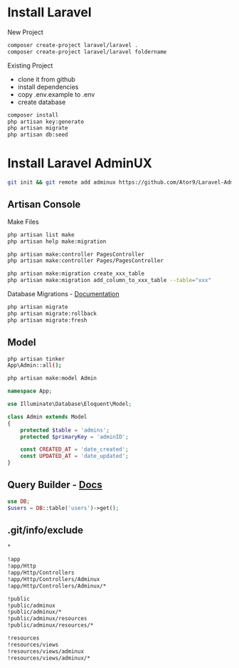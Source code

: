 # Install Laravel
New Project
```sh
composer create-project laravel/laravel .
composer create-project laravel/laravel foldername
```
Existing Project
- clone it from github
- install dependencies
- copy .env.example to .env
- create database
```sh
composer install
php artisan key:generate
php artisan migrate
php artisan db:seed
```

# Install Laravel AdminUX
```sh
git init && git remote add adminux https://github.com/Ator9/Laravel-AdminUX.git && git pull adminux master
```

## Artisan Console
Make Files
```sh
php artisan list make
php artisan help make:migration

php artisan make:controller PagesController
php artisan make:controller Pages/PagesController

php artisan make:migration create_xxx_table
php artisan make:migration add_column_to_xxx_table --table="xxx"
```

Database Migrations - <a href="http://laravel.com/docs/migrations">Documentation</a>
```sh
php artisan migrate
php artisan migrate:rollback
php artisan migrate:fresh
```

## Model
```sh
php artisan tinker
App\Admin::all();
```
```sh
php artisan make:model Admin
```
```php
namespace App;

use Illuminate\Database\Eloquent\Model;

class Admin extends Model
{
    protected $table = 'admins';
    protected $primaryKey = 'adminID';

    const CREATED_AT = 'date_created';
    const UPDATED_AT = 'date_updated';
}
```

## Query Builder - <a href="http://laravel.com/docs/queries">Docs</a>
```php
use DB;
$users = DB::table('users')->get();
```

## .git/info/exclude
```sh
*

!app
!app/Http
!app/Http/Controllers
!app/Http/Controllers/Adminux
!app/Http/Controllers/Adminux/*

!public
!public/adminux
!public/adminux/*
!public/adminux/resources
!public/adminux/resources/*

!resources
!resources/views
!resources/views/adminux
!resources/views/adminux/*
```

